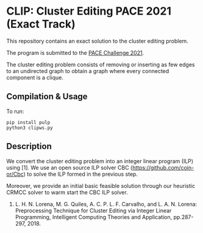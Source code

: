 # CLIP: Cluster Editing PACE 2021 (Exact Track)

This repository contains an exact solution to the cluster editing problem.

The program is submitted to the [PACE Challenge 2021](https://pacechallenge.org/2021/).

The cluster editing problem consists of removing or inserting as few edges to an undirected graph to obtain a graph where every connected component is a clique.

## Compilation & Usage

To run:

```
pip install pulp
python3 clipws.py
```

## Description
We convert the cluster editing problem into an integer linear program (ILP) using [1]. We use an open source ILP solver CBC (https://github.com/coin-or/Cbc) to solve the ILP formed in the previous step. 

Moreover, we provide an initial basic feasible solution through our heuristic CRMCC solver to warm start the CBC ILP solver.



1. L. H. N. Lorena, M. G. Quiles, A. C. P. L. F. Carvalho, and L. A. N. Lorena: Preprocessing Technique for Cluster Editing via Integer Linear Programming, Intelligent Computing Theories and Application, pp.287-297, 2018.
